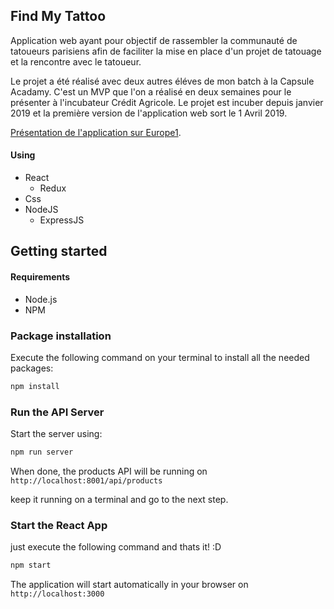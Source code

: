 ## Find My Tattoo

Application web ayant pour objectif de rassembler la communauté de tatoueurs parisiens afin de faciliter la mise en place d'un projet de tatouage et la rencontre avec le tatoueur.

Le projet a été réalisé avec deux autres éléves de mon batch à la Capsule Acadamy.
C'est un MVP que l'on a réalisé en deux semaines pour le présenter à l'incubateur Crédit Agricole.
Le projet est incuber depuis janvier 2019 et la première version de l'application web sort le 1 Avril 2019.

[Présentation de l'application sur Europe1](https://www.europe1.fr/emissions/les-trophees-de-lavenir/la-solution-find-my-tattoo-une-application-pour-trouver-un-tatoueur-3857768).

#### Using
- React
  * Redux
- Css
- NodeJS
  * ExpressJS

## Getting started

#### Requirements

- Node.js
- NPM

### Package installation

Execute the following command on your terminal to install all the needed packages:
``` bash
npm install
```

### Run the API Server

Start the server using:
``` bash
npm run server
```

When done, the products API will be running on  `http://localhost:8001/api/products`

keep it running on a terminal and go to the next step.

### Start the React App

just execute the following command and thats it! :D
``` bash
npm start
```

The application will start automatically in your browser on `http://localhost:3000`

